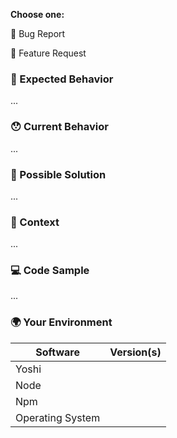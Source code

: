 <!---
Thanks for filing an issue 😄 ! Before you submit, please read the following:

Search open/closed issues before submitting since someone might have asked the same thing before!
-->

**Choose one:**

🐛 Bug Report

🙋 Feature Request

### 🤔 Expected Behavior

<!--- If you're describing a bug, tell us what should happen
      If you're suggesting a change/improvement, tell us how it should work -->
...

### 😯 Current Behavior

<!--- If describing a bug, tell us what happens instead of the expected behavior
      If you are seeing an error, please include the full error message and stack trace
      If suggesting a change/improvement, explain the difference from the current behavior -->
...

### 💁 Possible Solution

<!--- Not obligatory, but suggest a fix/reason for the bug,
      or ideas how to implement the addition or change -->
...

### 🔦 Context

<!--- How has this issue affected you? What are you trying to accomplish?
      Providing context helps us come up with a solution that is most useful in the real world -->
...

### 💻 Code Sample

<!--- If you are seeing an error, please provide your github repository (preferable), gist or inline sample code to reproduce the issue.
      In addition, paste below your `yoshi` config block from your `package.json`. -->
...

### 🌍 Your Environment

<!--- yoshi v2.3.1 and up - Run `npx yoshi info` in your terminal and paste the output below -->
<!--- yoshi v2.3.0 and below - Manually include as many relevant details about the environment you experienced the bug in -->

| Software         | Version(s) |
| ---------------- | ---------- |
| Yoshi            |
| Node             |
| Npm              |
| Operating System |
